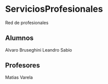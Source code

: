 # ServiciosProfesionales
Red de profesionales
## Alumnos
Alvaro Bruseghini
Leandro Sabio
## Profesores
Matias Varela
